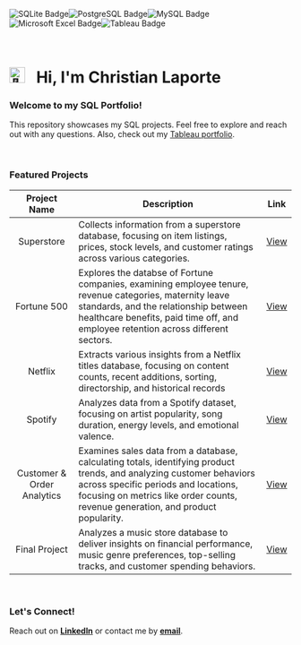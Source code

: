 <img src="https://img.shields.io/badge/sqlite-%23003B57.svg?&style=for-the-badge&logo=sqlite&logoColor=white" alt="SQLite Badge"><img src="https://img.shields.io/badge/postgresql-%23336791.svg?&style=for-the-badge&logo=postgresql&logoColor=white" alt="PostgreSQL Badge"><img src="https://img.shields.io/badge/mysql-%234479A1.svg?&style=for-the-badge&logo=mysql&logoColor=white" alt="MySQL Badge"><img src="https://img.shields.io/badge/microsoft%20excel-%23217346.svg?&style=for-the-badge&logo=microsoft%20excel&logoColor=white" alt="Microsoft Excel Badge"><img src="https://img.shields.io/badge/tableau-%23E97627.svg?&style=for-the-badge&logo=tableau&logoColor=white" alt="Tableau Badge"><!--<img src="https://img.shields.io/badge/python-3670A0?style=for-the-badge&logo=python&logoColor=ffdd54" alt="Python Badge">-->

<br>

# <img src="https://fonts.gstatic.com/s/e/notoemoji/latest/1f44b/512.gif" alt="👋" width="28"> &nbsp; Hi, I'm Christian Laporte

### Welcome to my SQL Portfolio!
This repository showcases my SQL projects. Feel free to explore and reach out with any questions. Also, check out my [Tableau portfolio](#).

<br>

### Featured Projects

| Project Name | Description | Link |
|:------------:|-------------|:----:|
| Superstore                 | Collects information from a superstore database, focusing on item listings, prices, stock levels, and customer ratings across various categories. | [View](#) |
| Fortune 500                | Explores the databse of Fortune companies, examining employee tenure, revenue categories, maternity leave standards, and the relationship between healthcare benefits, paid time off, and employee retention across different sectors. | [View](#) |
| Netflix                    | Extracts various insights from a Netflix titles database, focusing on content counts, recent additions, sorting, directorship, and historical records | [View](#) |
| Spotify                    | Analyzes data from a Spotify dataset, focusing on artist popularity, song duration, energy levels, and emotional valence. | [View](#) |
| Customer & Order Analytics | Examines sales data from a database, calculating totals, identifying product trends, and analyzing customer behaviors across specific periods and locations, focusing on metrics like order counts, revenue generation, and product popularity. | [View](#) |
| Final Project              | Analyzes a music store database to deliver insights on financial performance, music genre preferences, top-selling tracks, and customer spending behaviors.  | [View](#) |

<br>

### Let's Connect!
Reach out on **[LinkedIn](www.linkedin.com/in/christian-laporte-32838216)** or contact me by **[email](mailto:laporte2000@hotmail.com)**.

<br>
